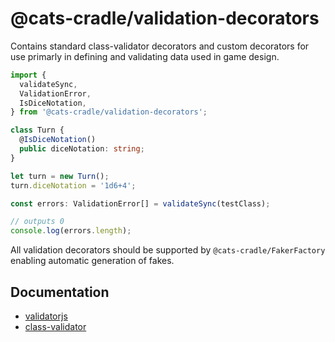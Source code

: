 # @cats-cradle/validation-decorators

Contains standard class-validator decorators and custom decorators for use
primarly in defining and validating data used in game design.

```typescript
import {
  validateSync,
  ValidationError,
  IsDiceNotation,
} from '@cats-cradle/validation-decorators';

class Turn {
  @IsDiceNotation()
  public diceNotation: string;
}

let turn = new Turn();
turn.diceNotation = '1d6+4';

const errors: ValidationError[] = validateSync(testClass);

// outputs 0
console.log(errors.length);
```

All validation decorators should be supported by `@cats-cradle/FakerFactory`
enabling automatic generation of fakes.

## Documentation

- [validatorjs](https://validatejs.org/)
- [class-validator](https://github.com/typestack/class-validator)
